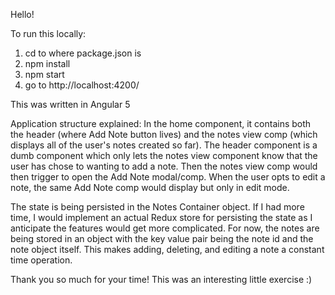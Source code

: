 Hello!

To run this locally:
1) cd to where package.json is
2) npm install
3) npm start
4) go to http://localhost:4200/

This was written in Angular 5

Application structure explained: 
In the home component, it contains both the header (where Add Note button lives) and the notes view comp (which 
displays all of the user's notes created so far). The header component is a dumb component which only lets the notes 
view component know that the user has chose to wanting to add a note. Then the notes view comp would then trigger 
to open the Add Note modal/comp. When the user opts to edit a note, the same Add Note comp would display but only in 
edit mode. 

The state is being persisted in the Notes Container object. If I had more time, I would implement an actual Redux store 
for persisting the state as I anticipate the features would get more complicated. For now, the notes are being stored 
in an object with the key value pair being the note id and the note object itself. This makes adding, deleting, and 
editing a note a constant time operation. 

Thank you so much for your time! This was an interesting little exercise :)    
  

